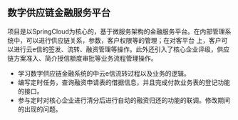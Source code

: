 ## 数字供应链金融服务平台
项目是以SpringCloud为核心的，基于微服务架构的金融服务平台。在内部管理系统中，可以进行供应链关系，参数，客户权限等的管理；在对客平台
上，客户可以进行云e信的签发、流转、融资管理等操作。此外还引入了核心企业评级，供应链方案准入、简介授信额度审批等业务流程管理操作。
- 学习数字供应链金融系统的中云e信流转过程以及业务的逻辑。
- 编写定时任务，查询融资申请表的借据信息，并且完成付款业务表的登记功能的接口。
- 参与定时对核心企业进行清分后进行自动的融资归还的功能的联调。修改期间的出现的问题。
